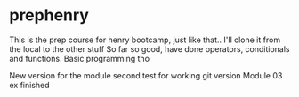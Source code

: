 # prephenry
This is the prep course for henry bootcamp, just like that.. I'll clone it from the local to the other stuff 
So far so good, have done operators, conditionals and functions. Basic programming tho 

New version for the module second test for working git version
Module 03 ex finished
